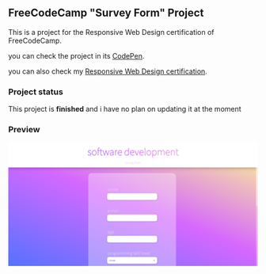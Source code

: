 ## FreeCodeCamp "Survey Form" Project
This is a project for the Responsive Web Design certification of FreeCodeCamp.

you can check the project in its <a href="https://codepen.io/andresprza/full/mdXeMeK?editors=1100">CodePen</a>.

you can also check my <a href="https://www.freecodecamp.org/certification/andresprza/responsive-web-design">Responsive Web Design certification</a>.

### Project status
This project is **finished** and i have no plan on updating it at the moment

### Preview
![image](./SurveyForm_ScreenShot.png)
